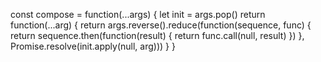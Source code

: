 const compose = function(...args) {
  let init = args.pop()
  return function(...arg) {
    return args.reverse().reduce(function(sequence, func) {
      return sequence.then(function(result) {
        return func.call(null, result)
      })
    }, Promise.resolve(init.apply(null, arg)))
  }
}


<!-- https://blog.csdn.net/weixin_34037515/article/details/88963889 -->